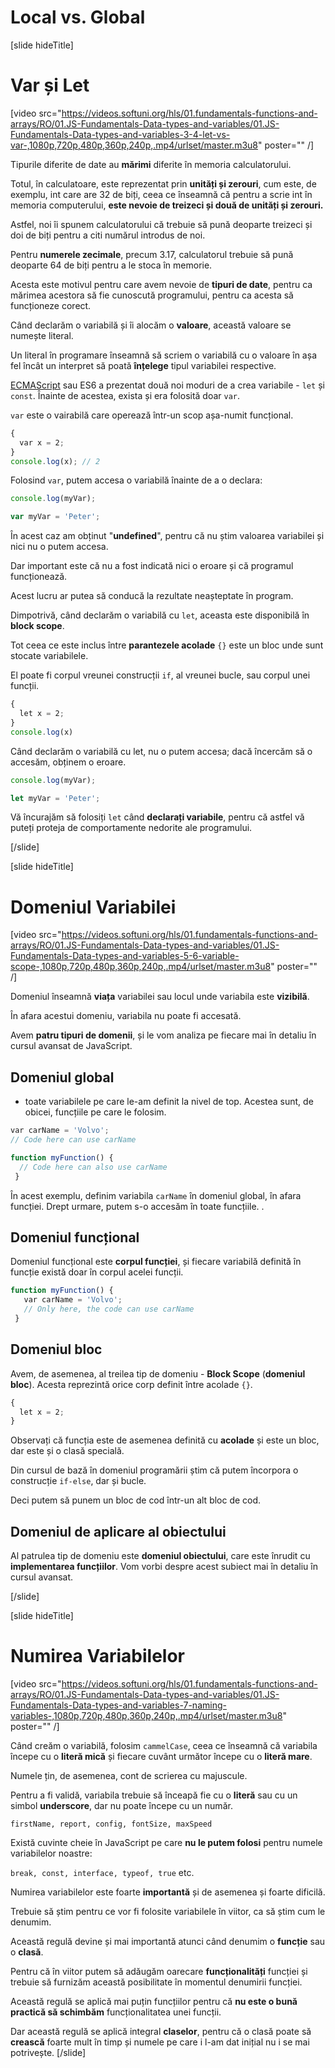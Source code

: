 # Local vs. Global

[slide hideTitle]

# Var și Let

[video src="https://videos.softuni.org/hls/01.fundamentals-functions-and-arrays/RO/01.JS-Fundamentals-Data-types-and-variables/01.JS-Fundamentals-Data-types-and-variables-3-4-let-vs-var-,1080p,720p,480p,360p,240p,.mp4/urlset/master.m3u8" poster="" /]

Tipurile diferite de date au **mărimi** diferite în memoria calculatorului.

Totul, în calculatoare, este reprezentat prin **unități și zerouri**, cum este, de exemplu, int care are 32 de biți, ceea ce înseamnă că pentru a scrie int în memoria computerului, **este nevoie de treizeci și două de unități și zerouri.**

Astfel, noi îi spunem calculatorului că trebuie să pună deoparte treizeci și doi de biți pentru a citi numărul introdus de noi.

Pentru **numerele zecimale**, precum 3.17, calculatorul trebuie să pună deoparte 64 de biți pentru a le stoca în memorie.

Acesta este motivul pentru care avem nevoie de **tipuri de date**, pentru ca mărimea acestora să fie cunoscută programului, pentru ca acesta să funcționeze corect.

Când declarăm o variabilă și îi alocăm o **valoare**, această valoare se numește literal. 

Un literal în programare înseamnă să scriem o variabilă cu o valoare în așa fel încât un interpret să poată **înțelege** tipul variabilei respective. 

[ECMAScript](https://en.wikipedia.org/wiki/ECMAScript) sau ES6 a prezentat două noi moduri de a crea variabile - `let` și `const`. Înainte de acestea, exista și era folosită doar `var`.

`var` este o vairabilă care operează într-un scop așa-numit funcțional. 

``` js live
{
  var x = 2;
}
console.log(x); // 2
```

Folosind `var`, putem accesa o variabilă înainte de a o declara:

``` js live
console.log(myVar);

var myVar = 'Peter';
```

În acest caz am obținut "**undefined**", pentru că nu știm valoarea variabilei și nici nu o putem accesa.  

Dar important este că nu a fost indicată nici o eroare și că programul funcționează. 

Acest lucru ar putea să conducă la rezultate neașteptate în program.

Dimpotrivă, când declarăm o variabilă cu `let`, aceasta este disponibilă în **block scope**.

Tot ceea ce este inclus între **parantezele acolade** `{}` este un bloc unde sunt stocate variabilele. 

El poate fi corpul vreunei construcții `if`, al vreunei bucle, sau corpul unei funcții.

```js live
{
  let x = 2;
}
console.log(x)
```

Când declarăm o variabilă cu let, nu o putem accesa; dacă încercăm să o accesăm, obținem o eroare.

``` js live
console.log(myVar);

let myVar = 'Peter';
```

Vă încurajăm să folosiți `let` când **declarați variabile**, pentru că astfel vă puteți proteja de comportamente nedorite ale programului. 

[/slide]

[slide hideTitle]

# Domeniul Variabilei  

[video src="https://videos.softuni.org/hls/01.fundamentals-functions-and-arrays/RO/01.JS-Fundamentals-Data-types-and-variables/01.JS-Fundamentals-Data-types-and-variables-5-6-variable-scope-,1080p,720p,480p,360p,240p,.mp4/urlset/master.m3u8" poster="" /]


Domeniul înseamnă **viața** variabilei sau locul unde variabila este **vizibilă**. 

În afara acestui domeniu, variabila nu poate fi accesată.

Avem **patru tipuri de domenii**, și le vom analiza pe fiecare mai în detaliu în cursul avansat de JavaScript.

## Domeniul global

- toate variabilele pe care le-am definit la nivel de top. Acestea sunt, de obicei, funcțiile pe care le folosim.

``` js
var carName = 'Volvo';
// Code here can use carName

function myFunction() {
  // Code here can also use carName
 }
```

În acest exemplu, definim variabila `carName` în domeniul global, în afara funcției. Drept urmare, putem s-o accesăm în toate funcțiile. .

## Domeniul funcțional

Domeniul funcțional este **corpul funcției**, și fiecare variabilă definită în funcție există doar în corpul acelei funcții. 

``` js
function myFunction() {
   var carName = 'Volvo';
   // Only here, the code can use carName
 }
 ```

## Domeniul bloc

Avem, de asemenea, al treilea tip de domeniu - **Block Scope** (**domeniul bloc**). Acesta reprezintă orice corp definit între acolade `{}`.

``` js
{
  let x = 2;
} 
```

Observați că funcția este de asemenea definită cu **acolade** și este un bloc, dar este și o clasă specială. 

Din cursul de bază în domeniul programării știm că putem încorpora o construcție `if-else`, dar și bucle. 

Deci putem să punem un bloc de cod într-un alt bloc de cod. 

## Domeniul de aplicare al obiectului

Al patrulea tip de domeniu este **domeniul obiectului**, care este înrudit cu **implementarea funcțiilor**. Vom vorbi despre acest subiect mai în detaliu în cursul avansat.

[/slide]

[slide hideTitle]

# Numirea Variabilelor

[video src="https://videos.softuni.org/hls/01.fundamentals-functions-and-arrays/RO/01.JS-Fundamentals-Data-types-and-variables/01.JS-Fundamentals-Data-types-and-variables-7-naming-variables-,1080p,720p,480p,360p,240p,.mp4/urlset/master.m3u8" poster="" /]


Când creăm o variabilă, folosim `cammelCase`, ceea ce înseamnă că variabila începe cu o **literă mică** și fiecare cuvânt următor începe cu o **literă mare**.

Numele țin, de asemenea, cont de scrierea cu majuscule.

Pentru a fi validă, variabila trebuie să înceapă fie cu o **literă** sau cu un simbol **underscore**, dar nu poate începe cu un număr.

`firstName, report, config, fontSize, maxSpeed`

Există cuvinte cheie în JavaScript pe care **nu le putem folosi** pentru numele variabilelor noastre:

`break, const, interface, typeof, true` etc.

Numirea variabilelor este foarte **importantă** și de asemenea și foarte dificilă.
 
Trebuie să știm pentru ce vor fi folosite variabilele în viitor, ca să știm cum le denumim.

Această regulă devine și mai importantă atunci când denumim o **funcție** sau o **clasă**. 

Pentru că în viitor putem să adăugăm oarecare **funcționalități** funcției și trebuie să furnizăm această posibilitate în momentul denumirii funcției.  

Această regulă se aplică mai puțin funcțiilor pentru că **nu este o bună practică să schimbăm** funcționalitatea unei funcții. 

Dar această regulă se aplică integral **claselor**, pentru că o clasă poate să **crească** foarte mult în timp și numele pe care i l-am dat inițial nu i se mai potrivește. 
[/slide]